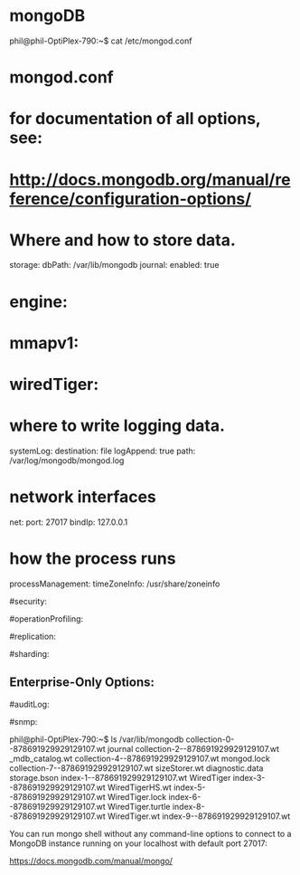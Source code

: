 # mongoDB

phil@phil-OptiPlex-790:~$ cat /etc/mongod.conf 
# mongod.conf

# for documentation of all options, see:
#   http://docs.mongodb.org/manual/reference/configuration-options/

# Where and how to store data.
storage:
  dbPath: /var/lib/mongodb
  journal:
    enabled: true
#  engine:
#  mmapv1:
#  wiredTiger:

# where to write logging data.
systemLog:
  destination: file
  logAppend: true
  path: /var/log/mongodb/mongod.log

# network interfaces
net:
  port: 27017
  bindIp: 127.0.0.1


# how the process runs
processManagement:
  timeZoneInfo: /usr/share/zoneinfo

#security:

#operationProfiling:

#replication:

#sharding:

## Enterprise-Only Options:

#auditLog:

#snmp:


phil@phil-OptiPlex-790:~$ ls /var/lib/mongodb
collection-0--878691929929129107.wt  journal
collection-2--878691929929129107.wt  _mdb_catalog.wt
collection-4--878691929929129107.wt  mongod.lock
collection-7--878691929929129107.wt  sizeStorer.wt
diagnostic.data                      storage.bson
index-1--878691929929129107.wt       WiredTiger
index-3--878691929929129107.wt       WiredTigerHS.wt
index-5--878691929929129107.wt       WiredTiger.lock
index-6--878691929929129107.wt       WiredTiger.turtle
index-8--878691929929129107.wt       WiredTiger.wt
index-9--878691929929129107.wt

You can run mongo shell without any command-line options to connect to a MongoDB instance running on your localhost with default port 27017:

https://docs.mongodb.com/manual/mongo/



